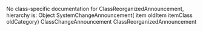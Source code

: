 No class-specific documentation for ClassReorganizedAnnouncement, hierarchy is: 
Object
  SystemChangeAnnouncement( item oldItem itemClass oldCategory)
    ClassChangeAnnouncement
      ClassReorganizedAnnouncement
